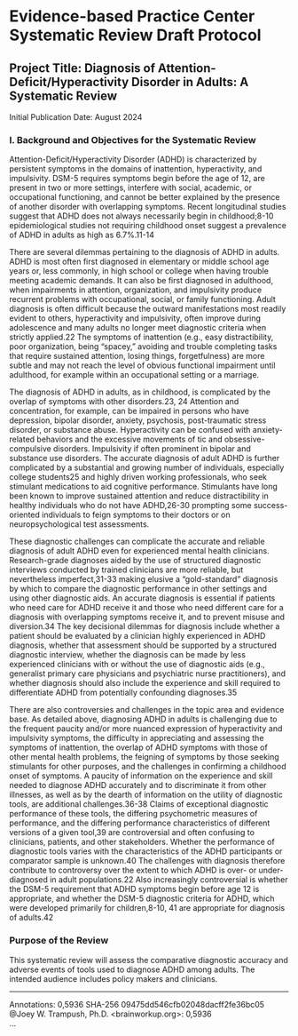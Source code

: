 # Evidence-based Practice Center Systematic Review Draft Protocol

## Project Title: Diagnosis of Attention-Deficit/Hyperactivity Disorder in Adults: A Systematic Review
Initial Publication Date: August 2024

### I. Background and Objectives for the Systematic Review

Attention-Deficit/Hyperactivity Disorder (ADHD) is characterized by persistent symptoms in the domains of inattention, hyperactivity, and impulsivity. DSM-5 requires symptoms begin before the age of 12, are present in two or more settings, interfere with social, academic, or occupational functioning, and cannot be better explained by the presence of another disorder with overlapping symptoms. Recent longitudinal studies suggest that ADHD does not always necessarily begin in childhood;8-10 epidemiological studies not requiring childhood onset suggest a prevalence of ADHD in adults as high as 6.7%.11-14

There are several dilemmas pertaining to the diagnosis of ADHD in adults. ADHD is most often first diagnosed in elementary or middle school age years or, less commonly, in high school or college when having trouble meeting academic demands. It can also be first diagnosed in adulthood, when impairments in attention, organization, and impulsivity produce recurrent problems with occupational, social, or family functioning. Adult diagnosis is often difficult because the outward manifestations most readily evident to others, hyperactivity and impulsivity, often improve during adolescence and many adults no longer meet diagnostic criteria when strictly applied.22 The symptoms of inattention (e.g., easy distractibility, poor organization, being “spacey,” avoiding and trouble completing tasks that require sustained attention, losing things, forgetfulness) are more subtle and may not reach the level of obvious functional impairment until adulthood, for example within an occupational setting or a marriage.

The diagnosis of ADHD in adults, as in childhood, is complicated by the overlap of symptoms with other disorders.23, 24 Attention and concentration, for example, can be impaired in persons who have depression, bipolar disorder, anxiety, psychosis, post-traumatic stress disorder, or substance abuse. Hyperactivity can be confused with anxiety-related behaviors and the excessive movements of tic and obsessive-compulsive disorders. Impulsivity if often prominent in bipolar and substance use disorders. The accurate diagnosis of adult ADHD is further complicated by a substantial and growing number of individuals, especially college students25 and highly driven working professionals, who seek stimulant medications to aid cognitive performance. Stimulants have long been known to improve sustained attention and reduce distractibility in healthy individuals who do not have ADHD,26-30 prompting some success-oriented individuals to feign symptoms to their doctors or on neuropsychological test assessments.

These diagnostic challenges can complicate the accurate and reliable diagnosis of adult ADHD even for experienced mental health clinicians. Research-grade diagnoses aided by the use of structured diagnostic interviews conducted by trained clinicians are more reliable, but nevertheless imperfect,31-33 making elusive a “gold-standard” diagnosis by which to compare the diagnostic performance in other settings and using other diagnostic aids. An accurate diagnosis is essential if patients who need care for ADHD receive it and those who need different care for a diagnosis with overlapping symptoms receive it, and to prevent misuse and diversion.34 The key decisional dilemmas for diagnosis include whether a patient should be evaluated by a clinician highly experienced in ADHD diagnosis, whether that assessment should be supported by a structured diagnostic interview, whether the diagnosis can be made by less experienced clinicians with or without the use of diagnostic aids (e.g., generalist primary care physicians and psychiatric nurse practitioners), and whether diagnosis should also include the experience and skill required to differentiate ADHD from potentially confounding diagnoses.35

There are also controversies and challenges in the topic area and evidence base. As detailed above, diagnosing ADHD in adults is challenging due to the frequent paucity and/or more nuanced expression of hyperactivity and impulsivity symptoms, the difficulty in appreciating and assessing the symptoms of inattention, the overlap of ADHD symptoms with those of other mental health problems, the feigning of symptoms by those seeking stimulants for other purposes, and the challenges in confirming a childhood onset of symptoms. A paucity of information on the experience and skill needed to diagnose ADHD accurately and to discriminate it from other illnesses, as well as by the dearth of information on the utility of diagnostic tools, are additional challenges.36-38 Claims of exceptional diagnostic performance of these tools, the differing psychometric measures of performance, and the differing performance characteristics of different versions of a given tool,39 are controversial and often confusing to clinicians, patients, and other stakeholders. Whether the performance of diagnostic tools varies with the characteristics of the ADHD participants or comparator sample is unknown.40
The challenges with diagnosis therefore contribute to controversy over the extent to which ADHD is over- or under-diagnosed in adult populations.22 Also increasingly controversial is whether the DSM-5 requirement that ADHD symptoms begin before age 12 is appropriate, and whether the DSM-5 diagnostic criteria for ADHD, which were developed primarily for children,8-10, 41 are appropriate for diagnosis of adults.42 

### Purpose of the Review
This systematic review will assess the comparative diagnostic accuracy and adverse events of tools used to diagnose ADHD among adults. The intended audience includes policy makers and clinicians.

---
Annotations: 0,5936 SHA-256 09475dd546cfb02048dacff2fe36bc05  
@Joey W. Trampush\, Ph.D. <brainworkup.org>: 0,5936  
...
